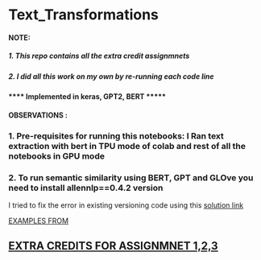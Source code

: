 # Text_Transformations

#### NOTE: 
#####    1. This repo contains all the extra credit assignmnets
#####    2. I did all this work on my own by re-running each code line

#### **** Implemented in keras, GPT2, BERT *****

####  

#### OBSERVATIONS :

### 1. Pre-requisites for running this notebooks: I Ran text extraction with bert in TPU mode of colab and rest of all the notebooks in GPU mode
### 2. To run semantic similarity using BERT, GPT and GLOve you need to install allennlp==0.4.2 version 

I tried to fix the error in existing versioning code using this [solution link](https://stackoverflow.com/questions/62884591/modulenotfounderror-no-module-named-allennlp-commands-elmo)

[EXAMPLES FROM](https://keras.io/examples/nlp/text_classification_with_transformer/)

## [EXTRA CREDITS FOR ASSIGNMNET 1,2,3](https://github.com/srilalithaveerubhotla/Advanced_DeepLearning_ExtraCredits)
